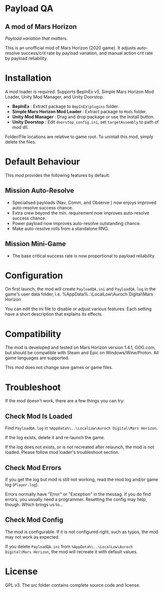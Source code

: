 # Payload QA #
## A mod of Mars Horizon ##

*Payload variation that matters.*

This is an unofficial mod of Mars Horizon (2020 game).
It adjusts auto-resolve success/crit rate by payload variation,
and manual action crit rate by payload reliability.


# Installation #

A mod loader is required.
Supports BepInEx v5, Simple Mars Horizon Mod Loader, Unity Mod Manager, and Unity Doorstop.

* **BepInEx** : Extract package to `BepInEx\plugins` folder.
* **Simple Mars Horizon Mod Loader** : Extract package to `Mods` folder.
* **Unity Mod Manager** : Drag and drop package or use the Install button.
* **Unity Doorstop** : Edit `doorstop_config.ini`, set `targetAssembly` to path of mod dll.

Folder/File locations are relative to game root.
To unintall this mod, simply delete the files.


# Default Behaviour #

This mod provides the following features by default:

## Mission Auto-Resolve ##

* Specialised payloads (Nav, Comm, and Observe ) now enjoys improved auto-resolve success chance.
* Extra crew beyond the min. requirement now improves auto-resolve success chance.
* Power payload now improves auto-resolve outstanding chance.
* Make auto-resolve rolls from a standalone RNG.

## Mission Mini-Game ##

* The base critical success rate is now proportional to payload reliability.


# Configuration #

On first launch, the mod will create `PayloadQA.ini` and `PayloadQA.log` in the game's user data folder,
i.e. %AppData%\..\LocalLow\Auroch Digital\Mars Horizon

You can edit the ini file to disable or adjust various features.
Each setting have a short description that explains its effects.


# Compatibility #

The mod is developed and tested on Mars Horizon version 1.4.1, GOG.com,
but should be compatible with Steam and Epic on Windows/Wine/Proton.
All game languages are supported.

This mod does not change save games or game files.


# Troubleshoot #

If the mod doesn't work, there are a few things you can try:

## Check Mod Is Loaded

Find `PayloadQA.log` in `%AppData%\..\LocalLow\Auroch Digital\Mars Horizon`.

If the log exists, delete it and re-launch the game.

If the log does not exists, or is not recreated after relaunch, the mod is not loaded.
Please follow mod loader's troubleshoot section.

## Check Mod Errors

If you get the log but mod is still not working, read the mod log and/or game log (`Player.log`).

Errors normally have "Error" or "Exception" in the messag.
If you do find errors, you usually need a programmer.
Resetting the config may help, though.  Which brings us to...

## Check Mod Config

The mod is configurable.  If it is not configured right, such as typos, the mod may not work as expected.

If you delete `PayloadQA.ini` from `%AppData%\..\LocalLow\Auroch Digital\Mars Horizon`,
the mod will recreate it with default values.


# License #

GPL v3.  The src folder contains complete source code and license.